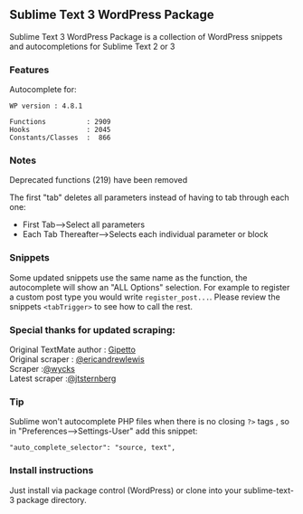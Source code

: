 Sublime Text 3 WordPress Package
---

Sublime Text 3 WordPress Package is a collection of WordPress snippets and autocompletions for Sublime Text 2 or 3

### Features

Autocomplete for:

    WP version : 4.8.1

    Functions          : 2909
    Hooks              : 2045
    Constants/Classes  :  866

### Notes

Deprecated functions (219) have been removed

The first "tab" deletes all parameters instead of having to tab through each one:

- First Tab-->Select all parameters
- Each Tab Thereafter-->Selects each individual parameter or block

### Snippets

Some updated snippets use the same name as the function, the autocomplete will show an "ALL Options" selection. For example to
register a custom post type you would write `register_post...`. Please review the snippets `<tabTrigger>` to see how to call the rest.


### Special thanks for updated scraping:

Original TextMate author : [Gipetto](https://github.com/Gipetto/wordpress.tmbundle)  
Original scraper : [@ericandrewlewis](https://github.com/purplefish32/sublime-text-2-wordpress-scraper )  
Scraper :[@wycks](https://github.com/wycks/SublimeText-WordPress-Autocomplete)  
Latest scraper :[@jtsternberg](https://github.com/jtsternberg/sublime-text-3-wordpress/)  

### Tip

Sublime won't autocomplete PHP files when there is no closing `?>` tags , so in "Preferences-->Settings-User" add this snippet:

    "auto_complete_selector": "source, text",

###  Install instructions

Just install via package control (WordPress) or clone into your sublime-text-3 package directory.

